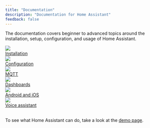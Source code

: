 ```yaml
---
title: "Documentation"
description: "Documentation for Home Assistant"
feedback: false
---
```


The documentation covers beginner to advanced topics around the installation, setup, configuration, and usage of Home Assistant.

<div class="text-center hass-option-cards" markdown="0">
  <a class='option-card' href='/getting-started/'>
    <div class='img-container'>
      <img src='https://brands.home-assistant.io/homeassistant/icon.png' />
    </div>
    <div class='title'>Installation</div>
  </a>
  <a class='option-card' href='/docs/configuration/'>
    <div class='img-container'>
      <img src='/images/supported_brands/pencil.png' />
    </div>
    <div class='title'>Configuration</div>
  </a>
  <a class='option-card' href='/integrations/mqtt/'>
    <div class='img-container'>
      <img src='https://brands.home-assistant.io/mqtt/icon.png' />
    </div>
    <div class='title'>MQTT</div>
  </a>
  <a class='option-card' href='/dashboards/'>
    <div class='img-container'>
      <img src='/images/supported_brands/view-dashboard.png' />
    </div>
    <div class='title'>Dashboards</div>
  </a>
  <a class='option-card' href='https://companion.home-assistant.io/'>
    <div class='img-container'>
      <img src='https://brands.home-assistant.io/mobile_app/icon.png' />
    </div>
    <div class='title'>Android and iOS</div>
  </a>
  <a class='option-card' href='/voice_control/'>
    <div class='img-container'>
      <img src='/images/assist/assist-icon.svg' />
    </div>
    <div class='title'>Voice assistant</div>
  </a>
</div>

<br/>

To see what Home Assistant can do, take a look at the [demo page](https://demo.home-assistant.io).
